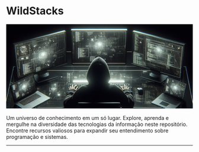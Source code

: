 # WildStacks

![Autor: Marcos Aurélio](./images/hacker.jpeg)

Um universo de conhecimento em um só lugar. Explore, aprenda e mergulhe na diversidade das tecnologias da informação neste repositório. Encontre recursos valiosos para expandir seu entendimento sobre programação e sistemas.

---

